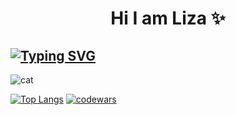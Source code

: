 <h1 align='center'> Hi I am Liza ✨ </h1>

## [![Typing SVG](https://readme-typing-svg.herokuapp.com?color=%FFDAB9&lines=I-am-a-frontend-developer)](https://git.io/typing-svg)


<img src='https://avatars.mds.yandex.net/i?id=d3e4a68af1b8b4b1bcfb9e0aab890c1e_l-9211418-images-thumbs&n=13' alt='cat'/>

[![Top Langs](https://github-readme-stats.vercel.app/api/top-langs/?username=anuraghazra&layout=compact)](https://github.com/anuraghazra/github-readme-stats)
[![codewars](https://www.codewars.com/users/lizakobzeva/badges/large)](https://www.codewars.com/users/lizakobzeva) 
